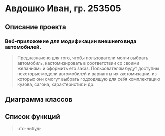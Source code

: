 # Авдошко Иван, гр. 253505

## Описание проекта
### Веб-приложение для модификации внешнего вида автомобилей.
 >Предназначено для того, чтобы пользователи могли выбрать автомобиль, кастомизировать в соответствии со своими желаниями и оформить его заказ. Пользователям будут доступны некоторые модели автомобилей и варианты их кастомизации, из которых они смогут выбрать подходящую для себя комплектацию кузова, салона, характеристик и др.

 ## Диаграмма классов




 ## Список функций
 >что-нибудь



